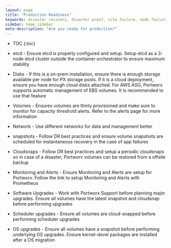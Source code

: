 ```yaml
---
layout: page
title: "Production Readiness"
keywords: disaster recovery, disaster proof, site failure, node failure, power failure
sidebar: home_sidebar
meta-description: "Are you ready for production?"
---
```


* TOC
{:toc}

* etcd - Ensure etcd is properly configured and setup. Setup etcd as a 3-node etcd cluster outside the container orchestrator to ensure maximum stability

* Disks - If this is a on-prem installation, ensure there is enough storage available per node for PX storage pools. If it is a cloud deployment, ensure you have enough cloud disks attached. For AWS ASG, Portworx supports automatic management of EBS volumes. It is recommended to use that feature

* Volumes - Ensures volumes are thinly provisioned and make sure to monitor for capacity threshold alerts. Refer to the alerts page for more information

* Network - Use different networks for data and management better 
* snapshots - Follow DR best practices and ensure volume snapshots are scheduled for instantaneous recovery in the case of app failures

* Cloudsnaps - Follow DR best practices and setup a periodic cloudsnaps so in case of a disaster, Portworx volumes can be restored from a offsite backup

* Monitoring and Alerts - Ensure Monitoring and Alerts are setup for Portworx. Follow the link to setup Monitoring and Alerts with Prometheus

* Software Upgrades - Work with Portworx Support before planning major upgrades. Ensure all volumes have the latest snapshot and cloudsnap before performing upgrades

* Scheduler upgrades - Ensure all volumes are cloud-snapped before performing scheduler upgrades

* OS upgrades - Ensure all volumes have a snapshot before performing underlying OS upgrades. Ensure kernel-devel packages are installed after a OS migration

